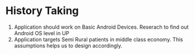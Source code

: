 # History Taking
1. Application should work on Basic Android Devices. Reserach to find out Android OS level in UP
2. Application targets Semi Rural patients in middle class economy. This assumptions helps us to design accordingly.
